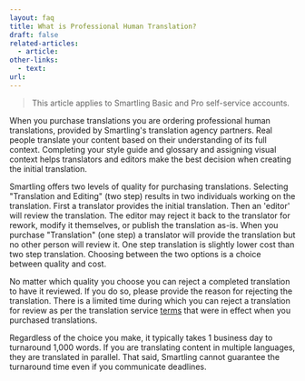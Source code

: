 ```yaml
---
layout: faq
title: What is Professional Human Translation?
draft: false
related-articles:
  - article:
other-links:
  - text:
url:
---
```


> This article applies to Smartling Basic and Pro self-service accounts.

When you purchase translations you are ordering professional human translations, provided by Smartling's translation agency partners.  Real people translate your content based on their understanding of its full context.  Completing your style guide and glossary and assigning visual context helps translators and editors make the best decision when creating the initial translation.  

Smartling offers two levels of quality for purchasing translations. Selecting "Translation and Editing" (two step) results in two individuals working on the translation.  First a translator provides the initial translation.  Then an 'editor' will review the translation. The editor may reject it back to the translator for rework, modify it themselves, or publish the translation as-is.  When you purchase "Translation" (one step) a translator will provide the translation but no other person will review it.  One step translation is slightly lower cost than two step translation.  Choosing between the two options is a choice between quality and cost.  

No matter which quality you choose you can reject a completed translation to have it reviewed.  If you do so, please provide the reason for rejecting the translation.  There is a limited time during which you can reject a translation for review as per the translation service [terms](http://www.smartling.com/wp-content/uploads/2014/12/Smartling_TranslationServices_20141209.pdf) that were in effect when you purchased translations.

Regardless of the choice you make, it typically takes 1 business day to turnaround 1,000 words. If you are translating content in multiple languages, they are translated in parallel. That said, Smartling cannot guarantee the turnaround time even if you communicate deadlines.